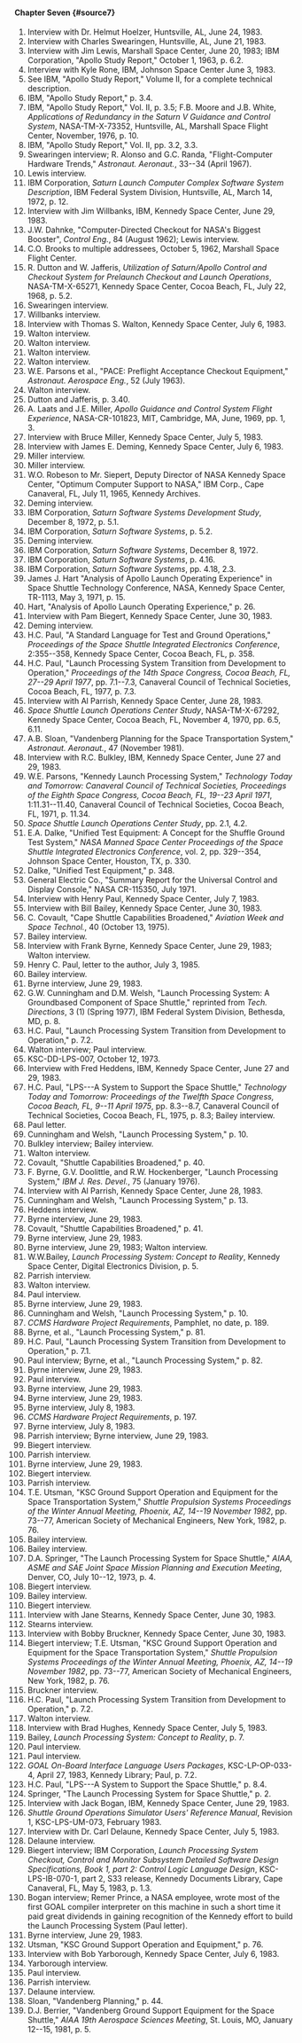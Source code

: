 #### Chapter Seven {#source7}

1.  Interview with Dr. Helmut Hoelzer, Huntsville, AL, June 24, 1983.
2.  Interview with Charles Swearingen, Huntsville, AL, June 21, 1983.
3.  Interview with Jim Lewis, Marshall Space Center, June 20, 1983; IBM Corporation, "Apollo Study Report," October 1, 1963, p. 6.2.
4.  Interview with Kyle Rone, IBM, Johnson Space Center June 3, 1983.
5.  See IBM, "Apollo Study Report," Volume II, for a complete technical description.
6.  IBM, "Apollo Study Report," p. 3.4.
7.  IBM, "Apollo Study Report," Vol. II, p. 3.5; F.B. Moore and J.B. White, *Applications of Redundancy in the Saturn V Guidance and Control System*, NASA-TM-X-73352, Huntsville, AL, Marshall Space Flight Center, November, 1976, p. 10.
8.  IBM, "Apollo Study Report," Vol. II, pp. 3.2, 3.3.
9.  Swearingen interview; R. Alonso and G.C. Randa, "Flight-Computer Hardware Trends," *Astronaut. Aeronaut.*, 33--34 (April 1967).
10. Lewis interview.
11. IBM Corporation, *Saturn Launch Computer Complex Software System Description*, IBM Federal System Division, Huntsville, AL, March 14, 1972, p. 12.
12. Interview with Jim Willbanks, IBM, Kennedy Space Center, June 29, 1983.
13. J.W. Dahnke, "Computer-Directed Checkout for NASA's Biggest Booster", *Control Eng.*, 84 (August 1962); Lewis interview.
14. C.O. Brooks to multiple addressees, October 5, 1962, Marshall Space Flight Center.
15. R. Dutton and W. Jafferis, *Utilization of Saturn/Apollo Control and Checkout System for Prelaunch Checkout and Launch Operations*, NASA-TM-X-65271, Kennedy Space Center, Cocoa Beach, FL, July 22, 1968, p. 5.2.
16. Swearingen interview.
17. Willbanks interview.
18. Interview with Thomas S. Walton, Kennedy Space Center, July 6, 1983.
19. Walton interview.
20. Walton interview.
21. Walton interview.
22. Walton interview.
23. W.E. Parsons et al., "PACE: Preflight Acceptance Checkout Equipment," *Astronaut. Aerospace Eng.*, 52 (July 1963).
24. Walton interview.
25. Dutton and Jafferis, p. 3.40.
26. A. Laats and J.E. Miller, *Apollo Guidance and Control System Flight Experience*, NASA-CR-101823, MIT, Cambridge, MA, June, 1969, pp. 1, 3.
27. Interview with Bruce Miller, Kennedy Space Center, July 5, 1983.
28. Interview with James E. Deming, Kennedy Space Center, July 6, 1983.
29. Miller interview.
30. Miller interview.
31. W.O. Robeson to Mr. Siepert, Deputy Director of NASA Kennedy Space Center, "Optimum Computer Support to NASA," IBM Corp., Cape Canaveral, FL, July 11, 1965, Kennedy Archives.
32. Deming interview.
33. IBM Corporation, *Saturn Software Systems Development Study*, December 8, 1972, p. 5.1.
34. IBM Corporation, *Saturn Software Systems*, p. 5.2.
35. Deming interview.
36. IBM Corporation, *Saturn Software Systems*, December 8, 1972.
37. IBM Corporation, *Saturn Software Systems*, p. 4.16.
38. IBM Corporation, *Saturn Software Systems*, pp. 4.18, 2.3.
39. James J. Hart "Analysis of Apollo Launch Operating Experience" in Space Shuttle Technology Conference, NASA, Kennedy Space Center, TR-1113, May 3, 1971, p. 15.
40. Hart, "Analysis of Apollo Launch Operating Experience," p. 26.
41. Interview with Pam Biegert, Kennedy Space Center, June 30, 1983.
42. Deming interview.
43. H.C. Paul, "A Standard Language for Test and Ground Operations," *Proceedings of the Space Shuttle Integrated Electronics Conference*, 2:355--358, Kennedy Space Center, Cocoa Beach, FL, p. 358.
44. H.C. Paul, "Launch Processing System Transition from Development to Operation," *Proceedings of the 14th Space Congress, Cocoa Beach, FL, 27--29 April 1977*, pp. 7.1--7.3, Canaveral Council of Technical Societies, Cocoa Beach, FL, 1977, p. 7.3.
45. Interview with Al Parrish, Kennedy Space Center, June 28, 1983.
46. *Space Shuttle Launch Operations Center Study*, NASA-TM-X-67292, Kennedy Space Center, Cocoa Beach, FL, November 4, 1970, pp. 6.5, 6.11.
47. A.B. Sloan, "Vandenberg Planning for the Space Transportation System," *Astronaut. Aeronaut.*, 47 (November 1981).
48. Interview with R.C. Bulkley, IBM, Kennedy Space Center, June 27 and 29, 1983.
49. W.E. Parsons, "Kennedy Launch Processing System," *Technology Today and Tomorrow: Canaveral Council of Technical Societies, Proceedings of the Eighth Space Congress, Cocoa Beach, FL, 19--23 April 1971*, 1:11.31--11.40, Canaveral Council of Technical Societies, Cocoa Beach, FL, 1971, p. 11.34.
50. *Space Shuttle Launch Operations Center Study*, pp. 2.1, 4.2.
51. E.A. Dalke, "Unified Test Equipment: A Concept for the Shuffle Ground Test System," *NASA Manned Space Center Proceedings of the Space Shuttle Integrated Electronics Conference*, vol. 2, pp. 329--354, Johnson Space Center, Houston, TX, p. 330.
52. Dalke, "Unified Test Equipment," p. 348.
53. General Electric Co., "Summary Report for the Universal Control and Display Console," NASA CR-115350, July 1971.
54. Interview with Henry Paul, Kennedy Space Center, July 7, 1983.
55. Interview with Bill Bailey, Kennedy Space Center, June 30, 1983.
56. C. Covault, "Cape Shuttle Capabilities Broadened," *Aviation Week and Space Technol.*, 40 (October 13, 1975).
57. Bailey interview.
58. Interview with Frank Byrne, Kennedy Space Center, June 29, 1983; Walton interview.
59. Henry C. Paul, letter to the author, July 3, 1985.
60. Bailey interview.
61. Byrne interview, June 29, 1983.
62. G.W. Cunningham and D.M. Welsh, "Launch Processing System: A Groundbased Component of Space Shuttle," reprinted from *Tech. Directions*, 3 (1) (Spring 1977), IBM Federal System Division, Bethesda, MD, p. 8.
63. H.C. Paul, "Launch Processing System Transition from Development to Operation," p. 7.2.
64. Walton interview; Paul interview.
65. KSC-DD-LPS-007, October 12, 1973.
66. Interview with Fred Heddens, IBM, Kennedy Space Center, June 27 and 29, 1983.
67. H.C. Paul, "LPS---A System to Support the Space Shuttle," *Technology Today and Tomorrow: Proceedings of the Twelfth Space Congress, Cocoa Beach, FL, 9--11 April 1975*, pp. 8.3--8.7, Canaveral Council of Technical Societies, Cocoa Beach, FL, 1975, p. 8.3; Bailey interview.
68. Paul letter.
69. Cunningham and Welsh, "Launch Processing System," p. 10.
70. Bulkley interview; Bailey interview.
71. Walton interview.
72. Covault, "Shuttle Capabilities Broadened," p. 40.
73. F. Byrne, G.V. Doolittle, and R.W. Hockenberger, "Launch Processing System," *IBM J. Res. Devel.*, 75 (January 1976).
74. Interview with Al Parrish, Kennedy Space Center, June 28, 1983.
75. Cunningham and Welsh, "Launch Processing System," p. 13.
76. Heddens interview.
77. Byrne interview, June 29, 1983.
78. Covault, "Shuttle Capabilities Broadened," p. 41.
79. Byrne interview, June 29, 1983.
80. Byrne interview, June 29, 1983; Walton interview.
81. W.W.Bailey, *Launch Processing System: Concept to Reality*, Kennedy Space Center, Digital Electronics Division, p. 5.
82. Parrish interview.
83. Walton interview.
84. Paul interview.
85. Byrne interview, June 29, 1983.
86. Cunningham and Welsh, "Launch Processing System," p. 10.
87. *CCMS Hardware Project Requirements*, Pamphlet, no date, p. 189.
88. Byrne, et al., "Launch Processing System," p. 81.
89. H.C. Paul, "Launch Processing System Transition from Development to Operation," p. 7.1.
90. Paul interview; Byrne, et al., "Launch Processing System," p. 82.
91. Byrne interview, June 29, 1983.
92. Paul interview.
93. Byrne interview, June 29, 1983.
94. Byrne interview, June 29, 1983.
95. Byrne interview, July 8, 1983.
96. *CCMS Hardware Project Requirements*, p. 197.
97. Byrne interview, July 8, 1983.
98. Parrish interview; Byrne interview, June 29, 1983.
99. Biegert interview.
100. Parrish interview.
101. Byrne interview, June 29, 1983.
102. Biegert interview.
103. Parrish interview.
104. T.E. Utsman, "KSC Ground Support Operation and Equipment for the Space Transportation System," *Shuttle Propulsion Systems Proceedings of the Winter Annual Meeting, Phoenix, AZ, 14--19 November 1982*, pp. 73--77, American Society of Mechanical Engineers, New York, 1982, p. 76.
105. Bailey interview.
106. Bailey interview.
107. D.A. Springer, "The Launch Processing System for Space Shuttle," *AIAA, ASME and SAE Joint Space Mission Planning and Execution Meeting*, Denver, CO, July 10--12, 1973, p. 4.
108. Biegert interview.
109. Bailey interview.
110. Biegert interview.
111. Interview with Jane Stearns, Kennedy Space Center, June 30, 1983.
112. Stearns interview.
113. Interview with Bobby Bruckner, Kennedy Space Center, June 30, 1983.
114. Biegert interview; T.E. Utsman, "KSC Ground Support Operation and Equipment for the Space Transportation System," *Shuttle Propulsion Systems Proceedings of the Winter Annual Meeting, Phoenix, AZ, 14--19 November 1982*, pp. 73--77, American Society of Mechanical Engineers, New York, 1982, p. 76.
115. Bruckner interview.
116. H.C. Paul, "Launch Processing System Transition from Development to Operation," p. 7.2.
117. Walton interview.
118. Interview with Brad Hughes, Kennedy Space Center, July 5, 1983.
119. Bailey, *Launch Processing System: Concept to Reality*, p. 7.
120. Paul interview.
121. Paul interview.
122. *GOAL On-Board Interface Language Users Packages*, KSC-LP-OP-033-4, April 27, 1983, Kennedy Library; Paul, p. 7.2.
123. H.C. Paul, "LPS---A System to Support the Space Shuttle," p. 8.4.
124. Springer, "The Launch Processing System for Space Shuttle," p. 2.
125. Interview with Jack Bogan, IBM, Kennedy Space Center, June 29, 1983.
126. *Shuttle Ground Operations Simulator Users' Reference Manual*, Revision 1, KSC-LPS-UM-073, February 1983.
127. Interview with Dr. Carl Delaune, Kennedy Space Center, July 5, 1983.
128. Delaune interview.
129. Biegert interview; IBM Corporation, *Launch Processing System Checkout, Control and Monitor Subsystem Detailed Software Design Specifications, Book 1, part 2: Control Logic Language Design*, KSC-LPS-IB-070-1, part 2, S33 release, Kennedy Documents Library, Cape Canaveral, FL, May 5, 1983, p. 1.3.
130. Bogan interview; Remer Prince, a NASA employee, wrote most of the first GOAL compiler interpreter on this machine in such a short time it paid great dividends in gaining recognition of the Kennedy effort to build the Launch Processing System (Paul letter).
131. Byrne interview, June 29, 1983.
132. Utsman, "KSC Ground Support Operation and Equipment," p. 76.
133. Interview with Bob Yarborough, Kennedy Space Center, July 6, 1983.
134. Yarborough interview.
135. Paul interview.
136. Parrish interview.
137. Delaune interview.
138. Sloan, "Vandenberg Planning," p. 44.
139. D.J. Berrier, "Vandenberg Ground Support Equipment for the Space Shuttle," *AIAA 19th Aerospace Sciences Meeting*, St. Louis, MO, January 12--15, 1981, p. 5.

